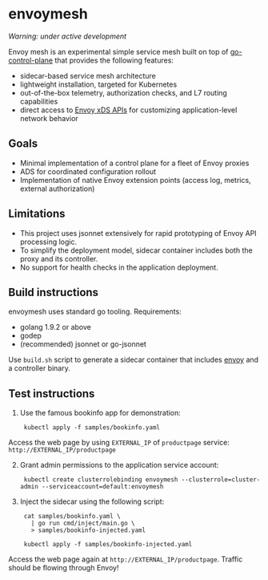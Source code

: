# envoymesh

_Warning: under active development_

Envoy mesh is an experimental simple service mesh built on top of
[go-control-plane](https://github.com/envoyproxy/go-control-plane) that
provides the following features:

- sidecar-based service mesh architecture
- lightweight installation, targeted for Kubernetes
- out-of-the-box telemetry, authorization checks, and L7 routing capabilities
- direct access to [Envoy xDS
  APIs](https://github.com/envoyproxy/data-plane-api) for customizing
  application-level network behavior

## Goals
- Minimal implementation of a control plane for a fleet of Envoy proxies
- ADS for coordinated configuration rollout
- Implementation of native Envoy extension points (access log, metrics,
  external authorization)

## Limitations

- This project uses jsonnet extensively for rapid prototyping of Envoy API
  processing logic.
- To simplify the deployment model, sidecar container includes both the proxy
  and its controller.
- No support for health checks in the application deployment.

## Build instructions

envoymesh uses standard go tooling. Requirements:
- golang 1.9.2 or above
- godep
- (recommended) jsonnet or go-jsonnet

Use `build.sh` script to generate a sidecar container that includes
[envoy](https://www.envoyproxy.io/) and a controller binary.

## Test instructions

1. Use the famous bookinfo app for demonstration:

        kubectl apply -f samples/bookinfo.yaml

Access the web page by using `EXTERNAL_IP` of `productpage` service:
`http://EXTERNAL_IP/productpage`

2. Grant admin permissions to the application service account:
    
        kubectl create clusterrolebinding envoymesh --clusterrole=cluster-admin --serviceaccount=default:envoymesh

3. Inject the sidecar using the following script:

        cat samples/bookinfo.yaml \
          | go run cmd/inject/main.go \
          > samples/bookinfo-injected.yaml 

        kubectl apply -f samples/bookinfo-injected.yaml

Access the web page again at `http://EXTERNAL_IP/productpage`. Traffic should
be flowing through Envoy!

